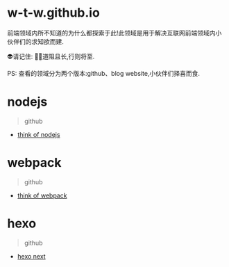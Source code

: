 # w-t-w.github.io

前端领域内所不知道的为什么都探索于此!此领域是用于解决互联网前端领域内小伙伴们的求知欲而建.

👽请记住: 💪🏻道阻且长,行则将至.

PS: 查看的领域分为两个版本:github、blog website,小伙伴们择喜而食.

# nodejs

> github

  - <a href='https://github.com/w-t-w/w-t-w.github.io/blob/main/source/_posts/2022-08-30-think-of-nodejs.md'>think of nodejs</a>

# webpack

> github 

  - <a href='https://github.com/w-t-w/w-t-w.github.io/blob/main/source/_posts/2022-08-30-think-of-webpack.md'>think of webpack</a>

# hexo

> github

  - <a href='https://github.com/w-t-w/w-t-w.github.io/blob/main/source/_posts/2022-08-30-hexo-next.md'>hexo next</a>